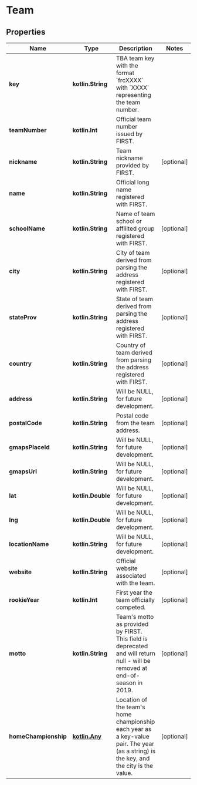 
# Team

## Properties

| Name                 | Type                  | Description                                                                                                                               | Notes      |
| -------------------- | --------------------- | ----------------------------------------------------------------------------------------------------------------------------------------- | ---------- |
| **key**              | **kotlin.String**     | TBA team key with the format &#x60;frcXXXX&#x60; with &#x60;XXXX&#x60; representing the team number.                                      |
| **teamNumber**       | **kotlin.Int**        | Official team number issued by FIRST.                                                                                                     |
| **nickname**         | **kotlin.String**     | Team nickname provided by FIRST.                                                                                                          | [optional] |
| **name**             | **kotlin.String**     | Official long name registered with FIRST.                                                                                                 |
| **schoolName**       | **kotlin.String**     | Name of team school or affilited group registered with FIRST.                                                                             | [optional] |
| **city**             | **kotlin.String**     | City of team derived from parsing the address registered with FIRST.                                                                      | [optional] |
| **stateProv**        | **kotlin.String**     | State of team derived from parsing the address registered with FIRST.                                                                     | [optional] |
| **country**          | **kotlin.String**     | Country of team derived from parsing the address registered with FIRST.                                                                   | [optional] |
| **address**          | **kotlin.String**     | Will be NULL, for future development.                                                                                                     | [optional] |
| **postalCode**       | **kotlin.String**     | Postal code from the team address.                                                                                                        | [optional] |
| **gmapsPlaceId**     | **kotlin.String**     | Will be NULL, for future development.                                                                                                     | [optional] |
| **gmapsUrl**         | **kotlin.String**     | Will be NULL, for future development.                                                                                                     | [optional] |
| **lat**              | **kotlin.Double**     | Will be NULL, for future development.                                                                                                     | [optional] |
| **lng**              | **kotlin.Double**     | Will be NULL, for future development.                                                                                                     | [optional] |
| **locationName**     | **kotlin.String**     | Will be NULL, for future development.                                                                                                     | [optional] |
| **website**          | **kotlin.String**     | Official website associated with the team.                                                                                                | [optional] |
| **rookieYear**       | **kotlin.Int**        | First year the team officially competed.                                                                                                  | [optional] |
| **motto**            | **kotlin.String**     | Team&#39;s motto as provided by FIRST. This field is deprecated and will return null - will be removed at end-of-season in 2019.          | [optional] |
| **homeChampionship** | [**kotlin.Any**](.md) | Location of the team&#39;s home championship each year as a key-value pair. The year (as a string) is the key, and the city is the value. | [optional] |
